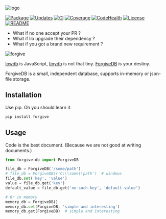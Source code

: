 ![logo](https://rawgit.com/hui-z/ForgiveDB/master/pics/logo.svg)

[![Package](https://img.shields.io/pypi/v/forgive.svg)](https://pypi.python.org/pypi/forgive)
[![Updates](https://pyup.io/repos/github/hui-z/ForgiveDB/shield.svg)](https://pyup.io/repos/github/hui-z/ForgiveDB/)
[![CI](https://travis-ci.org/hui-z/ForgiveDB.svg?branch=master)](https://travis-ci.org/hui-z/ForgiveDB)
[![Coverage](http://codecov.io/github/hui-z/ForgiveDB/coverage.svg?branch=master)](http://codecov.io/github/hui-z/ForgiveDB?branch=master)
[![CodeHealth](https://landscape.io/github/hui-z/ForgiveDB/master/landscape.svg?style=flat)](https://landscape.io/github/hui-z/ForgiveDB/master)
[![License](https://img.shields.io/github/license/hui-z/ForgiveDB.svg)](https://github.com/hui-z/ForgiveDB/blob/master/LICENSE)
[![README](https://img.shields.io/badge/简介-中文-brightgreen.svg)](README.cn.md)

* What if no one accept your PR ?
* What if lib upgrade their dependency ?
* What if you got a brand new requirement ?

![forgive](https://rawgit.com/hui-z/ForgiveDB/master/pics/forgive.jpg)

[lowdb](https://github.com/typicode/lowdb) is JavaScript,
[tinydb](http://tinydb.readthedocs.io/en/latest/intro.html) is not that tiny.
[ForgiveDB](https://github.com/hui-z/ForgiveDB) is your destiny.

ForgiveDB is a small, independent database,
supports in-memory or json-file storage.


## Installation

Use pip. Oh you should learn it.

``` python
pip install forgive
```


## Usage

Code is the best document.
(Because we are not good at writing documents.)

``` python
from forgive.db import ForgiveDB

file_db = ForgiveDB('/some/path')
# file_db = ForgiveDB(r'C:\\some\\path')  # windows
file_db.set('key', 'value')
value = file_db.get('key')
default_value = file_db.get('no-such-key', 'default-value')

# Or in memory
memory_db = ForgiveDB()
memory_db.set(ForgiveDB, 'simple and interesting')
memory_db.get(ForgiveDB)  # simple and interesting
```
